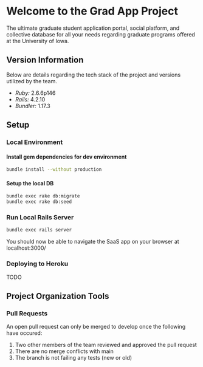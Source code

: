 # Welcome to the Grad App Project
The ultimate graduate student application portal, social platform, and collective database for all your needs regarding graduate programs offered at the University of Iowa.

## Version Information
Below are details regarding the tech stack of the project and versions utilized by the team.

- *Ruby:* 2.6.6p146
- *Rails:* 4.2.10
- *Bundler:* 1.17.3

## Setup

### Local Environment

#### Install gem dependencies for dev environment
```bash
bundle install --without production
```

#### Setup the local DB
```bash
bundle exec rake db:migrate
bundle exec rake db:seed
```

### Run Local Rails Server
```bash
bundle exec rails server
```

You should now be able to navigate the SaaS app on your browser at localhost:3000/

### Deploying to Heroku
TODO

## Project Organization Tools

### Pull Requests
An open pull request can only be merged to develop once the following have occured:
1. Two other members of the team reviewed and approved the pull request
2. There are no merge conflicts with main
3. The branch is not failing any tests (new or old)
